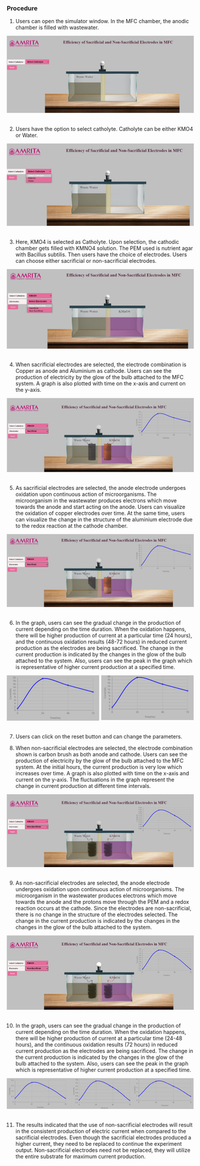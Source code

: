 ### Procedure

1. Users can open the simulator window. In the MFC chamber, the anodic chamber is filled with wastewater. 

<img src="images/1.jpg" title="" />
&nbsp;

2. Users have the option to select catholyte. Catholyte can be either KMO4 or Water.

<img src="images/2.jpg" title="" />
&nbsp;
 
3. Here, KMO4 is selected as Catholyte. Upon selection, the cathodic chamber gets filled with KMNO4 solution. The PEM used is nutrient agar with Bacillus subtilis. Then users have the choice of electrodes. Users can choose either sacrificial or non-sacrificial electrodes. 

<img src="images/3.jpg" title="" />
&nbsp;

 
4. When sacrificial electrodes are selected, the electrode combination is Copper as anode and Aluminium as cathode. Users can see the production of electricity by the glow of the bulb attached to the MFC system. A graph is also plotted with time on the x-axis and current on the y-axis.

<img src="images/4.jpg" title="" />
&nbsp;


5. As sacrificial electrodes are selected, the anode electrode undergoes oxidation upon continuous action of microorganisms. The microorganism in the wastewater produces electrons which move towards the anode and start acting on the anode. Users can visualize the oxidation of copper electrodes over time. At the same time, users can visualize the change in the structure of the aluminium electrode due to the redox reaction at the cathode chamber. 

<img src="images/5.jpg" title="" />
&nbsp;

 

6. In the graph, users can see the gradual change in the production of current depending on the time duration. When the oxidation happens, there will be higher production of current at a particular time (24 hours), and the continuous oxidation results (48-72 hours) in reduced current production as the electrodes are being sacrificed. The change in the current production is indicated by the changes in the glow of the bulb attached to the system. Also, users can see the peak in the graph which is representative of higher current production at a specified time. 


<img src="images/6.jpg" title="" />
&nbsp;

7. Users can click on the reset button and can change the parameters. 

8. When non-sacrificial electrodes are selected, the electrode combination shown is carbon brush as both anode and cathode. Users can see the production of electricity by the glow of the bulb attached to the MFC system. At the initial hours, the current production is very low which increases over time. A graph is also plotted with time on the x-axis and current on the y-axis. The fluctuations in the graph represent the change in current production at different time intervals. 

<img src="images/7.jpg" title="" />
&nbsp;

 

9. As non-sacrificial electrodes are selected, the anode electrode undergoes oxidation upon continuous action of microorganisms. The microorganism in the wastewater produces electrons which move towards the anode and the protons move through the PEM and a redox reaction occurs at the cathode. Since the electrodes are non-sacrificial, there is no change in the structure of the electrodes selected. The change in the current production is indicated by the changes in the changes in the glow of the bulb attached to the system. 


<img src="images/8.jpg" title="" />
&nbsp;

10. In the graph, users can see the gradual change in the production of current depending on the time duration. When the oxidation happens, there will be higher production of current at a particular time (24-48 hours), and the continuous oxidation results (72 hours) in reduced current production as the electrodes are being sacrificed. The change in the current production is indicated by the changes in the glow of the bulb attached to the system. Also, users can see the peak in the graph which is representative of higher current production at a specified time. 

<img src="images/9.jpg" title="" />
&nbsp;


11.	The results indicated that the use of non-sacrificial electrodes will result in the consistent production of electric current when compared to the sacrificial electrodes. Even though the sacrificial electrodes produced a higher current, they need to be replaced to continue the experiment output. Non-sacrificial electrodes need not be replaced, they will utilize the entire substrate for maximum current production. 
